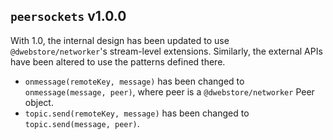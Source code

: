 ## `peersockets` v1.0.0
With 1.0, the internal design has been updated to use `@dwebstore/networker`'s stream-level extensions. Similarly, the external APIs have been altered to use the patterns defined there.
* `onmessage(remoteKey, message)` has been changed to `onmessage(message, peer)`, where peer is a `@dwebstore/networker` Peer object.
* `topic.send(remoteKey, message)` has been changed to `topic.send(message, peer)`.
